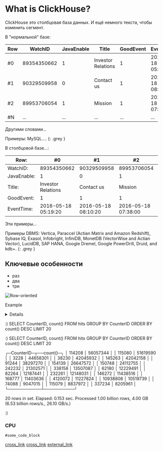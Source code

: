 # What is ClickHouse?

ClickHouse это столбцовая база данных. И ещё немного текста, чтобы изменить сегмент.

В "нормальной" базе:

Row | WatchID | JavaEnable | Title | GoodEvent | EventTime
--- | --- | --- | --- | --- | ---
#0 | 89354350662 | 1 | Investor Relations | 1 | 2016-05-18 05:19:20
#1 | 90329509958 | 0 | Contact us | 1 | 2016-05-18 08:10:20
#2 | 89953706054 | 1 | Mission | 1 | 2016-05-18 07:38:00
#N | ... | ... | ... | ... | ...

Другими словами...

Примеры: MySQL....
{: .grey }

В столбцовой базе...:

Row: | #0 | #1 | #2 | #N
--- | --- | --- | --- | ---
WatchID: | 89354350662 | 90329509958 | 89953706054 | ...
JavaEnable: | 1 | 0 | 1 | ...
Title: | Investor Relations | Contact us | Mission | ...
GoodEvent: | 1 | 1 | 1 | ...
EventTime: | 2016-05-18 05:19:20 | 2016-05-18 08:10:20 | 2016-05-18 07:38:00 | ...

Эти примеры...

Примеры DBMS: Vertica, Paraccel (Actian Matrix and Amazon Redshift), Sybase IQ, Exasol, Infobright, InfiniDB, MonetDB (VectorWise and Actian Vector), LucidDB, SAP HANA, Google Dremel, Google PowerDrill, Druid, and kdb+.
{: .grey }

## Ключевые особенности

- раз
- два
- три

![Row-oriented](../en/images/row_oriented.gif#)

Example

<details>
<p></p>
<pre>$ clickhouse-client
ClickHouse client version 0.0.52053.
Connecting to localhost:9000.
Connected to ClickHouse server version 0.0.52053.
</pre></details>

:) SELECT CounterID, count() FROM hits GROUP BY CounterID ORDER BY count() DESC LIMIT 20

:) SELECT CounterID, count() FROM hits GROUP BY CounterID ORDER BY count() DESC LIMIT 20

┌─CounterID─┬──count()─┐
│    114208 │ 56057344 │
│    115080 │ 51619590 │
│      3228 │ 44658301 │
│     38230 │ 42045932 │
│    145263 │ 42042158 │
│     91244 │ 38297270 │
│    154139 │ 26647572 │
│    150748 │ 24112755 │
│    242232 │ 21302571 │
│    338158 │ 13507087 │
│     62180 │ 12229491 │
│     82264 │ 12187441 │
│    232261 │ 12148031 │
│    146272 │ 11438516 │
│    168777 │ 11403636 │
│   4120072 │ 11227824 │
│  10938808 │ 10519739 │
│     74088 │  9047015 │
│    115079 │  8837972 │
│    337234 │  8205961 │
└───────────┴──────────┘

20 rows in set. Elapsed: 0.153 sec. Processed 1.00 billion rows, 4.00 GB (6.53 billion rows/s., 26.10 GB/s.)

:)

### CPU

```
#some_code_block
```

[cross_link](./operations/table_engines/merge_tree.md#merge_tree)
[cross_link](../a/b.md#b)
[external_link](https://wiki.org)
